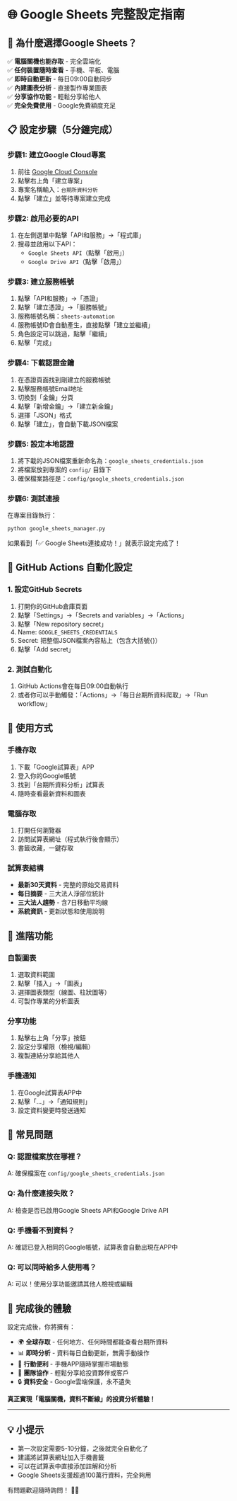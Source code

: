 # 🌐 Google Sheets 完整設定指南

## 🎯 為什麼選擇Google Sheets？

✅ **電腦關機也能存取** - 完全雲端化  
✅ **任何裝置隨時查看** - 手機、平板、電腦  
✅ **即時自動更新** - 每日09:00自動同步  
✅ **內建圖表分析** - 直接製作專業圖表  
✅ **分享協作功能** - 輕鬆分享給他人  
✅ **完全免費使用** - Google免費額度充足  

## 📋 設定步驟（5分鐘完成）

### 步驟1: 建立Google Cloud專案
1. 前往 [Google Cloud Console](https://console.cloud.google.com/)
2. 點擊右上角「建立專案」
3. 專案名稱輸入：`台期所資料分析`
4. 點擊「建立」並等待專案建立完成

### 步驟2: 啟用必要的API
1. 在左側選單中點擊「API和服務」→「程式庫」
2. 搜尋並啟用以下API：
   - `Google Sheets API`（點擊「啟用」）
   - `Google Drive API`（點擊「啟用」）

### 步驟3: 建立服務帳號
1. 點擊「API和服務」→「憑證」
2. 點擊「建立憑證」→「服務帳號」
3. 服務帳號名稱：`sheets-automation`
4. 服務帳號ID會自動產生，直接點擊「建立並繼續」
5. 角色設定可以跳過，點擊「繼續」
6. 點擊「完成」

### 步驟4: 下載認證金鑰
1. 在憑證頁面找到剛建立的服務帳號
2. 點擊服務帳號Email地址
3. 切換到「金鑰」分頁
4. 點擊「新增金鑰」→「建立新金鑰」
5. 選擇「JSON」格式
6. 點擊「建立」，會自動下載JSON檔案

### 步驟5: 設定本地認證
1. 將下載的JSON檔案重新命名為：`google_sheets_credentials.json`
2. 將檔案放到專案的 `config/` 目錄下
3. 確保檔案路徑是：`config/google_sheets_credentials.json`

### 步驟6: 測試連接
在專案目錄執行：
```bash
python google_sheets_manager.py
```

如果看到「✅ Google Sheets連接成功！」就表示設定完成了！

## 🚀 GitHub Actions 自動化設定

### 1. 設定GitHub Secrets
1. 打開你的GitHub倉庫頁面
2. 點擊「Settings」→「Secrets and variables」→「Actions」
3. 點擊「New repository secret」
4. Name: `GOOGLE_SHEETS_CREDENTIALS`
5. Secret: 把整個JSON檔案內容貼上（包含大括號{}）
6. 點擊「Add secret」

### 2. 測試自動化
1. GitHub Actions會在每日09:00自動執行
2. 或者你可以手動觸發：「Actions」→「每日台期所資料爬取」→「Run workflow」

## 📱 使用方式

### 手機存取
1. 下載「Google試算表」APP
2. 登入你的Google帳號
3. 找到「台期所資料分析」試算表
4. 隨時查看最新資料和圖表

### 電腦存取
1. 打開任何瀏覽器
2. 訪問試算表網址（程式執行後會顯示）
3. 書籤收藏，一鍵存取

### 試算表結構
- **最新30天資料** - 完整的原始交易資料
- **每日摘要** - 三大法人淨部位統計
- **三大法人趨勢** - 含7日移動平均線
- **系統資訊** - 更新狀態和使用說明

## 🎨 進階功能

### 自製圖表
1. 選取資料範圍
2. 點擊「插入」→「圖表」
3. 選擇圖表類型（線圖、柱狀圖等）
4. 可製作專業的分析圖表

### 分享功能
1. 點擊右上角「分享」按鈕
2. 設定分享權限（檢視/編輯）
3. 複製連結分享給其他人

### 手機通知
1. 在Google試算表APP中
2. 點擊「...」→「通知規則」
3. 設定資料變更時發送通知

## 🔧 常見問題

### Q: 認證檔案放在哪裡？
A: 確保檔案在 `config/google_sheets_credentials.json`

### Q: 為什麼連接失敗？
A: 檢查是否已啟用Google Sheets API和Google Drive API

### Q: 手機看不到資料？
A: 確認已登入相同的Google帳號，試算表會自動出現在APP中

### Q: 可以同時給多人使用嗎？
A: 可以！使用分享功能邀請其他人檢視或編輯

## 🎉 完成後的體驗

設定完成後，你將擁有：

- 🌍 **全球存取** - 任何地方、任何時間都能查看台期所資料
- 📊 **即時分析** - 資料每日自動更新，無需手動操作
- 📱 **行動便利** - 手機APP隨時掌握市場動態
- 🤝 **團隊協作** - 輕鬆分享給投資夥伴或客戶
- 🔒 **資料安全** - Google雲端保護，永不遺失

**真正實現「電腦關機，資料不斷線」的投資分析體驗！**

---

## 💡 小提示

- 第一次設定需要5-10分鐘，之後就完全自動化了
- 建議將試算表網址加入手機書籤
- 可以在試算表中直接添加註解和分析
- Google Sheets支援超過100萬行資料，完全夠用

有問題歡迎隨時詢問！ 🙋‍♂️ 